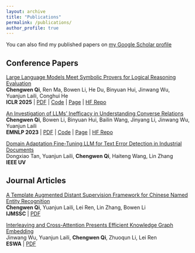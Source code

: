```yaml
---
layout: archive
title: "Publications"
permalink: /publications/
author_profile: true
---
```


You can also find my published papers on [my Google Scholar profile](https://scholar.google.com/citations?user=BDTWCHAAAAAJ)

## Conference Papers
[Large Language Models Meet Symbolic Provers for Logical Reasoning Evaluation](https://openreview.net/pdf?id=C25SgeXWjE)<br/>
**Chengwen Qi**, Ren Ma, Bowen Li, He Du, Binyuan Hui, Jinwang Wu, Yuanjun Laili, Conghui He<br/>
**ICLR 2025** | [PDF](https://openreview.net/pdf?id=C25SgeXWjE) | [Code](https://github.com/opendatalab/ProverGen) | [Page](https://iclr.cc/virtual/2025/poster/30534) | [HF Repo](https://huggingface.co/datasets/opendatalab/ProverQA)

[An Investigation of LLMs’ Inefficacy in Understanding Converse Relations](https://aclanthology.org/2023.emnlp-main.429v2.pdf)<br/>
**Chengwen Qi**, Bowen Li, Binyuan Hui, Bailin Wang, Jinyang Li, Jinwang Wu, Yuanjun Laili<br/>
**EMNLP 2023** | [PDF](https://aclanthology.org/2023.emnlp-main.429v2.pdf) | [Code](https://github.com/3B-Group/ConvRe) | [Page](https://aclanthology.org/2023.emnlp-main.429/) | [HF Repo](https://huggingface.co/spaces/3B-Group/ConvRe-Leaderboard)

[Domain Adaptation Fine-Tuning LLM for Text Error Detection in Industrial Documents]()<br/>
Dongxiao Tan, Yuanjun Laili, **Chengwen Qi**, Haiteng Wang, Lin Zhang<br/>
**IEEE UV**

## Journal Articles
[A Template Augmented Distant Supervision Framework for Chinese Named Entity Recognition](https://www.worldscientific.com/doi/epdf/10.1142/S1793962324500181)<br/>
**Chengwen Qi**, Yuanjun Laili, Lei Ren, Lin Zhang, Bowen Li<br/>
**IJMSSC** | [PDF](https://www.worldscientific.com/doi/epdf/10.1142/S1793962324500181)

[Interleaving and Cross-Attention Presents Efficient Knowledge Graph Embedding](https://www.sciencedirect.com/science/article/pii/S0957417425005524)<br/>
Jinwang Wu, Yuanjun Laili, **Chengwen Qi**, Zhuoqun Li, Lei Ren<br/>
**ESWA** | [PDF](https://www.sciencedirect.com/science/article/pii/S0957417425005524)



